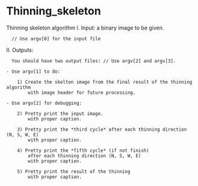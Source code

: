 # Thinning_skeleton
Thinning skeleton algorithm
I. Input: a binary image to be given.
 
	  // Use argv[0] for the input file

II. Outputs: 

      You should have two output files: // Use argv[2] and argv[3].

	- Use argv[1] to do:
  
		1) Create the skelton image from the final result of the thinning algorithm 
			with image header for future processing.

	- Use argv[2] for debugging: 
 
		2) Pretty print the input image.
			with proper caption.

		3) Pretty print the *third cycle* after each thinning direction (N, S, W, E) 
			with proper caption.

		4) Pretty print the *fifth cycle* (if not finish)
			after each thinning direction (N, S, W, E) 
			with proper caption.

		5) Pretty print the result of the thinning 
			with proper caption. 
